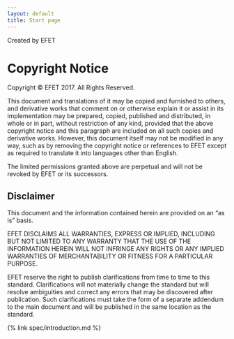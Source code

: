 ```yaml
---
layout: default
title: Start page
---
```


Created by EFET

<span id="_Ref447175168" class="anchor"><span id="_Toc474941563" class="anchor"></span></span>Copyright Notice
==============================================================================================================

Copyright © EFET 2017. All Rights Reserved.

This document and translations of it may be copied and furnished to
others, and derivative works that comment on or otherwise explain it or
assist in its implementation may be prepared, copied, published and
distributed, in whole or in part, without restriction of any kind,
provided that the above copyright notice and this paragraph are included
on all such copies and derivative works. However, this document itself
may not be modified in any way, such as by removing the copyright notice
or references to EFET except as required to translate it into languages
other than English.

The limited permissions granted above are perpetual and will not be
revoked by EFET or its successors.

Disclaimer
----------

This document and the information contained herein are provided on an
“as is” basis.

EFET DISCLAIMS ALL WARRANTIES, EXPRESS OR IMPLIED, INCLUDING BUT NOT
LIMITED TO ANY WARRANTY THAT THE USE OF THE INFORMATION HEREIN WILL NOT
INFRINGE ANY RIGHTS OR ANY IMPLIED WARRANTIES OF MERCHANTABILITY OR
FITNESS FOR A PARTICULAR PURPOSE.

EFET reserve the right to publish clarifications from time to time to
this standard. Clarifications will not materially change the standard
but will resolve ambiguities and correct any errors that may be
discovered after publication. Such clarifications must take the form of
a separate addendum to the main document and will be published in the
same location as the standard.

{% link spec/introduction.md %}

<!--

CpMLDocument Root
-----------------

<span id="_Ref346010669" class="anchor"><span id="_Ref377559586"
class="anchor"></span></span>At root level, a CpMLDocument can have the
following sections:

-   Confirmation (optional), see section 5.2

-   Reporting, see section 5.3

-   One of:

    -   TradeConfirmation, see section 5.4

    -   BrokerConfirmation, see section 5.5

    -   Generic Confirmation, see section 5.6

    -   IRSTradeDetails, see section 5.7

    -   ETDTradeDetails, see section 5.8

    -   FXTradeDetails, see section 5.9

<span id="_Ref444009970" class="anchor"><span id="_Ref444009978" class="anchor"><span id="_Toc474941581" class="anchor"></span></span></span>Confirmation
---------------------------------------------------------------------------------------------------------------------------------------------------------

|                                                 |           |             |                   |
|-------------------------------------------------|-----------|-------------|-------------------|
| **Name**                                        | **Usage** | **Type**    | **Business Rule** |
| **CpMLDocument/Confirmation**: optional section 
                                                  
 This section is currently not in use.            |
| ServiceMode                                     | M         | ServiceMode |                   |
| End of **Confirmation**                         |

<span id="_Toc345944388" class="anchor"><span id="_Toc179107799" class="anchor"><span id="_Toc322283453" class="anchor"></span></span></span>
---------------------------------------------------------------------------------------------------------------------------------------------


-->
